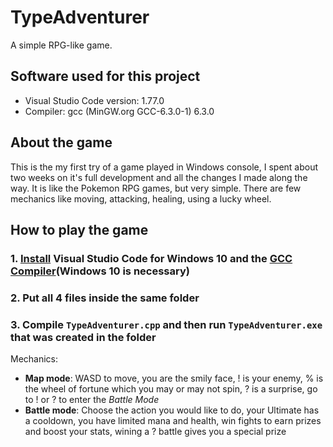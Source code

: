 # TypeAdventurer
A simple RPG-like game.

## Software used for this project
- Visual Studio Code version: 1.77.0
- Compiler: gcc (MinGW.org GCC-6.3.0-1) 6.3.0

## About the game
This is the my first try of a game played in Windows console, I spent about two weeks on it's full development and all the changes I made along the way. It is like the Pokemon RPG games, but very simple. There are few mechanics like moving, attacking, healing, using a lucky wheel. 

## How to play the game
### 1. [Install](https://code.visualstudio.com/download) Visual Studio Code for Windows 10 and the [GCC Compiler](https://sourceforge.net/projects/mingw-w64/)(Windows 10 is necessary)
### 2. Put all 4 files inside the same folder
### 3. Compile `TypeAdventurer.cpp` and then run `TypeAdventurer.exe` that was created in the folder

Mechanics:
- **Map mode**: WASD to move, you are the smily face, ! is your enemy, % is the wheel of fortune which you may or may not spin, ? is a surprise, go to ! or ? to enter the *Battle Mode*
- **Battle mode**: Choose the action you would like to do, your Ultimate has a cooldown, you have limited mana and health, win fights to earn prizes and boost your stats, wining a ? battle gives you a special prize

